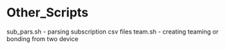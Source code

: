 # Other_Scripts
sub_pars.sh - parsing subscription csv files
team.sh - creating teaming or bonding from two device
